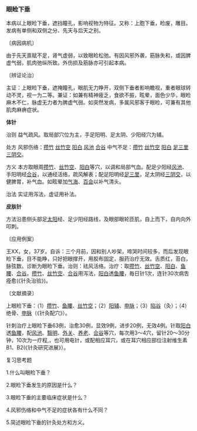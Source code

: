 ### 眼睑下垂

本病以上眼睑下垂，遮挡瞳孔，影响视物为特征。又称：上胞下垂，睑废，雕目。发病有单侧和双侧之分、先天与后天之别。

〔病因病机〕

由于先天禀赋不足，肾气虚弱，以致眼睑松弛。有因风邪外袭，筋脉失和，或因脾虚气弱，肌肉弛纵所致。外伤损及筋脉亦可引起本病。

〔辨证论治〕

主证：上眼睑下垂，遮掩瞳孔，眼肌无力睁开，双侧下垂者影响瞻视，重者眼球转动不灵，视一为二等。兼证：如兼有精神疲乏，食欲不振，眩晕，面色少华，眼睑麻木不仁，脉虚无力者为脾虚气弱。如突然发病，多属风邪客于眼睑，可兼有其他肌肉麻痹症状。

**体针**

治则   益气疏风。取局部穴位为主，手足阳明、足太阴、少阳经穴为辅。

处方   风邪伤络：[攒竹](https://www.gmzyjc.com/read/zjs/zjs3.1.7-8-0.0.1.3.2.md)   [丝竹空](https://www.gmzyjc.com/read/zjs/zjs3.1.9-12-0.0.2.3.23.md)    [阳白](https://www.gmzyjc.com/read/zjs/zjs3.1.9-12-0.0.3.3.14.md)    [风池](https://www.gmzyjc.com/read/zjs/zjs3.1.9-12-0.0.3.3.20.md)   [合谷](https://www.gmzyjc.com/read/zjs/zjs3.1.1-3-0.1.2.3.4.md)    中气不足：[攒竹](https://www.gmzyjc.com/read/zjs/zjs3.1.7-8-0.0.1.3.2.md)    [丝竹空](https://www.gmzyjc.com/read/zjs/zjs3.1.9-12-0.0.2.3.23.md)    [阳白](https://www.gmzyjc.com/read/zjs/zjs3.1.9-12-0.0.3.3.14.md)    [足三里](https://www.gmzyjc.com/read/zjs/zjs3.1.1-3-0.1.3.3.36.md)    [三阴交](https://www.gmzyjc.com/read/zjs/zjs3.1.4-6-0.0.1.3.6.md)。

方义    本方取眼周[攒竹](https://www.gmzyjc.com/read/zjs/zjs3.1.7-8-0.0.1.3.2.md)、[丝竹空](https://www.gmzyjc.com/read/zjs/zjs3.1.9-12-0.0.2.3.23.md)、[阳白](https://www.gmzyjc.com/read/zjs/zjs3.1.9-12-0.0.3.3.14.md)等穴，以调和局部气血。配足少阳经[风池](https://www.gmzyjc.com/read/zjs/zjs3.1.9-12-0.0.3.3.20.md)、手阳明经[合谷](https://www.gmzyjc.com/read/zjs/zjs3.1.1-3-0.1.2.3.4.md)，以通经活络，疏风解表；配足阳明经[足三里](https://www.gmzyjc.com/read/zjs/zjs3.1.1-3-0.1.3.3.36.md)，足太阴经[三阴交](https://www.gmzyjc.com/read/zjs/zjs3.1.4-6-0.0.1.3.6.md)，以健脾胃，补气血。如眩晕加[气海](https://www.gmzyjc.com/read/zjs/zjs3.2.1-0.1.1.3.6.md)、[百会](https://www.gmzyjc.com/read/zjs/zjs3.2.2-0.0.1.3.20.md)以补气清头。

治法    实证用泻法，虚证用补法。

**皮肤针**

方法沿患侧头部足[太阳](https://www.gmzyjc.com/read/zjs/zjs3.4-0.1.1.4.0.md)经、足少阳经路线，及眼部眼轮匝肌，自上而下，自内向外叩刺。

〔应用例案〕

王XX，女，37岁。自诉：三个月前，因和别人吵架，啼哭时间较多，而后发现眼睑下垂，目不能睁，只好把眼撑开，用胶布固定，服药治疗无效。舌质红，苔白，脉弦数。诊断为眼睑下垂。治则：祛风活络。治疗：取[攒竹](https://www.gmzyjc.com/read/zjs/zjs3.1.7-8-0.0.1.3.2.md)、[丝竹空](https://www.gmzyjc.com/read/zjs/zjs3.1.9-12-0.0.2.3.23.md)、[阳白](https://www.gmzyjc.com/read/zjs/zjs3.1.9-12-0.0.3.3.14.md)、[鱼腰](https://www.gmzyjc.com/read/zjs/zjs3.4-0.1.1.3.0.md)、[合谷](https://www.gmzyjc.com/read/zjs/zjs3.1.1-3-0.1.2.3.4.md)。[攒竹](https://www.gmzyjc.com/read/zjs/zjs3.1.7-8-0.0.1.3.2.md)、[丝竹空](https://www.gmzyjc.com/read/zjs/zjs3.1.9-12-0.0.2.3.23.md)、[合谷](https://www.gmzyjc.com/read/zjs/zjs3.1.1-3-0.1.2.3.4.md)用泻法，[阳白](https://www.gmzyjc.com/read/zjs/zjs3.1.9-12-0.0.3.3.14.md)透[鱼腰](https://www.gmzyjc.com/read/zjs/zjs3.4-0.1.1.3.0.md)，毎日针1次，连针30次病吿痊愈(《针灸治验》)。

〔文献摘录〕

上眼睑下垂：（1）[攒竹](https://www.gmzyjc.com/read/zjs/zjs3.1.7-8-0.0.1.3.2.md)、[鱼腰](https://www.gmzyjc.com/read/zjs/zjs3.4-0.1.1.3.0.md)、[丝竹空](https://www.gmzyjc.com/read/zjs/zjs3.1.9-12-0.0.2.3.23.md)；（2）[阳辅](https://www.gmzyjc.com/read/zjs/zjs3.1.9-12-0.0.3.3.38.md)、[申脉](https://www.gmzyjc.com/read/zjs/zjs3.1.7-8-0.0.1.3.62.md)；（3）[陷谷](https://www.gmzyjc.com/read/zjs/zjs3.1.1-3-0.1.3.3.43.md)（灸）；（4）绝骨、[申脉](https://www.gmzyjc.com/read/zjs/zjs3.1.7-8-0.0.1.3.62.md)（《针灸配穴》）。

针刺治疗上眼睑下垂63例，治愈30例，显效9例，进步20例，无效4例。针取[阳白](https://www.gmzyjc.com/read/zjs/zjs3.1.9-12-0.0.3.3.14.md)透[鱼腰](https://www.gmzyjc.com/read/zjs/zjs3.4-0.1.1.3.0.md)，配[风池](https://www.gmzyjc.com/read/zjs/zjs3.1.9-12-0.0.3.3.20.md)、[翳明](https://www.gmzyjc.com/read/zjs/zjs3.4-0.1.1.10.0.md)、[外关](https://www.gmzyjc.com/read/zjs/zjs3.1.9-12-0.0.2.3.5.md)、[养老](https://www.gmzyjc.com/read/zjs/zjs3.1.4-6-0.0.3.3.6.md)、[合谷](https://www.gmzyjc.com/read/zjs/zjs3.1.1-3-0.1.2.3.4.md)等穴，每次用3〜4穴，留针20〜30分钟，10次为一疗程,，也可用电针，或配相应耳穴，或在耳穴相应部位注射维生素B1、B2(《针灸研究进展》）。

复习思考题

1.什么叫眼睑下垂？

2.眼睑下垂发生的原因是什么？

3.眼睑下垂的主要临床症状是什么？

4.风邪伤络和中气不足的症状各有什么不同？

5.简述眼睑下垂的针灸处方和方义。

